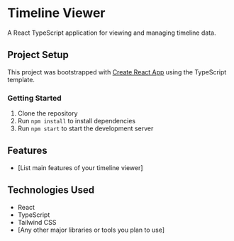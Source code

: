 # Timeline Viewer

A React TypeScript application for viewing and managing timeline data.

## Project Setup

This project was bootstrapped with [Create React App](https://github.com/facebook/create-react-app) using the TypeScript template.

### Getting Started

1. Clone the repository
2. Run `npm install` to install dependencies
3. Run `npm start` to start the development server

## Features

- [List main features of your timeline viewer]

## Technologies Used

- React
- TypeScript
- Tailwind CSS
- [Any other major libraries or tools you plan to use]
